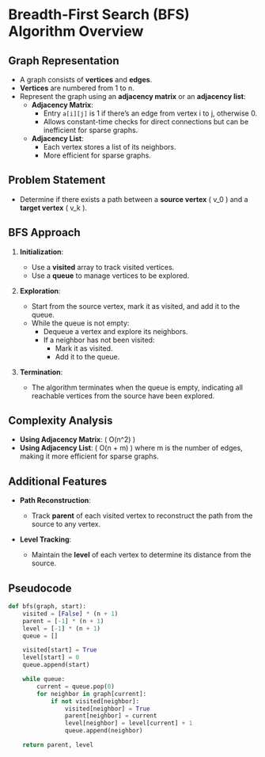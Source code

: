 # Breadth-First Search (BFS) Algorithm Overview

## Graph Representation
- A graph consists of **vertices** and **edges**.
- **Vertices** are numbered from 1 to n.
- Represent the graph using an **adjacency matrix** or an **adjacency list**:
  - **Adjacency Matrix**: 
    - Entry `a[i][j]` is 1 if there’s an edge from vertex i to j, otherwise 0.
    - Allows constant-time checks for direct connections but can be inefficient for sparse graphs.
  - **Adjacency List**:
    - Each vertex stores a list of its neighbors.
    - More efficient for sparse graphs.

## Problem Statement
- Determine if there exists a path between a **source vertex** \( v_0 \) and a **target vertex** \( v_k \).

## BFS Approach
1. **Initialization**:
   - Use a **visited** array to track visited vertices.
   - Use a **queue** to manage vertices to be explored.

2. **Exploration**:
   - Start from the source vertex, mark it as visited, and add it to the queue.
   - While the queue is not empty:
     - Dequeue a vertex and explore its neighbors.
     - If a neighbor has not been visited:
       - Mark it as visited.
       - Add it to the queue.

3. **Termination**:
   - The algorithm terminates when the queue is empty, indicating all reachable vertices from the source have been explored.

## Complexity Analysis
- **Using Adjacency Matrix**: \( O(n^2) \)
- **Using Adjacency List**: \( O(n + m) \) where m is the number of edges, making it more efficient for sparse graphs.

## Additional Features
- **Path Reconstruction**:
  - Track **parent** of each visited vertex to reconstruct the path from the source to any vertex.
  
- **Level Tracking**:
  - Maintain the **level** of each vertex to determine its distance from the source.

## Pseudocode
```python
def bfs(graph, start):
    visited = [False] * (n + 1)
    parent = [-1] * (n + 1)
    level = [-1] * (n + 1)
    queue = []

    visited[start] = True
    level[start] = 0
    queue.append(start)

    while queue:
        current = queue.pop(0)
        for neighbor in graph[current]:
            if not visited[neighbor]:
                visited[neighbor] = True
                parent[neighbor] = current
                level[neighbor] = level[current] + 1
                queue.append(neighbor)

    return parent, level
